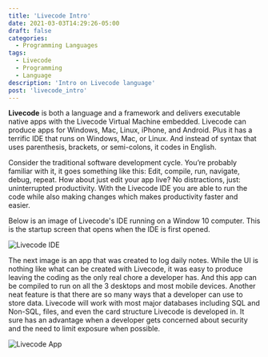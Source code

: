 ```yaml
---
title: 'Livecode Intro'
date: 2021-03-03T14:29:26-05:00
draft: false
categories:
  - Programming Languages
tags:
  - Livecode
  - Programming
  - Language
description: 'Intro on Livecode language'
post: 'livecode_intro'
---
```


**Livecode** is both a language and a framework and delivers executable native apps with the Livecode Virtual Machine embedded. Livecode can produce apps for Windows, Mac, Linux, iPhone, and Android. Plus it has a terrific IDE that runs on Windows, Mac, or Linux. And instead of syntax that uses parenthesis, brackets, or semi-colons, it codes in English.

Consider the traditional software development cycle. You’re probably familiar with it, it goes something like this: Edit, compile, run, navigate, debug, repeat. How about just edit your app live? No distractions, just: uninterrupted productivity. With the Livecode IDE you are able to run the code while also making changes which makes productivity faster and easier.

Below is an image of Livecode's IDE running on a Window 10 computer. This is the startup screen that opens when the IDE is first opened.

![Livecode IDE](/image/lc-ide.PNG)

The next image is an app that was created to log daily notes. While the UI is nothing like what can be created with Livecode, it was easy to produce leaving the coding as the only real chore a developer has. And this app can be compiled to run on all the 3 desktops and most mobile devices. Another neat feature is that there are so many ways that a developer can use to store data. Livecode will work with most major databases including SQL and Non-SQL, files, and even the card structure Livecode is developed in. It sure has an advantage when a developer gets concerned about security and the need to limit exposure when possible.

![Livecode App](/image/lc-journal.PNG)
